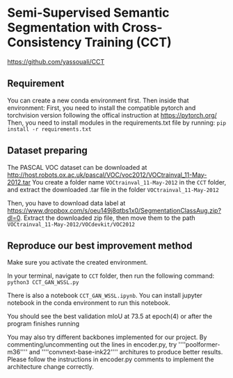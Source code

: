 # Semi-Supervised Semantic Segmentation with Cross-Consistency Training (CCT) 
https://github.com/yassouali/CCT

## Requirement
You can create a new conda environment first. Then inside that environment:
First, you need to install the compatible pytorch and torchvision version following the offical instruction at https://pytorch.org/
Then, you need to install modules in the requirements.txt file by running:
`pip install -r requirements.txt`

## Dataset preparing
The PASCAL VOC dataset can be downloaded at http://host.robots.ox.ac.uk/pascal/VOC/voc2012/VOCtrainval_11-May-2012.tar
You create a folder name `VOCtrainval_11-May-2012` in the `CCT` folder, and extract the downloaded .tar file in the folder `VOCtrainval_11-May-2012`

Then, you have to download data label at https://www.dropbox.com/s/oeu149j8qtbs1x0/SegmentationClassAug.zip?dl=0.
Extract the downloaded zip file, then move them to the path `VOCtrainval_11-May-2012/VOCdevkit/VOC2012`

## Reproduce our best improvement method
Make sure you activate the created environment.

In your terminal, navigate to `CCT` folder, then run the following command:
`python3 CCT_GAN_WSSL.py`

There is also a notebook `CCT_GAN_WSSL.ipynb`. You can install jupyter notebook in the conda environment to run this notebook.

You should see the best validation mIoU at 73.5 at epoch(4) or after the program finishes running

You may also try different backbones implemented for our project. By commenting/uncommenting out the lines in encoder.py, try ''''poolformer-m36''''  and ''''convnext-base-ink22'''' architures to produce better results. Please follow the instructions in encoder.py comments to implement the architecture change correctly. 

